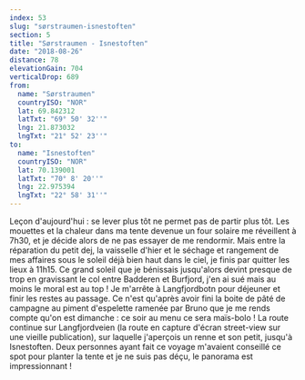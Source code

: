 ```yaml
---
index: 53
slug: "sørstraumen-isnestoften"
section: 5
title: "Sørstraumen - Isnestoften"
date: "2018-08-26"
distance: 78
elevationGain: 704
verticalDrop: 689
from:
  name: "Sørstraumen"
  countryISO: "NOR"
  lat: 69.842312
  latTxt: "69° 50' 32''"
  lng: 21.873032
  lngTxt: "21° 52' 23''"
to:
  name: "Isnestoften"
  countryISO: "NOR"
  lat: 70.139001
  latTxt: "70° 8' 20''"
  lng: 22.975394
  lngTxt: "22° 58' 31''"
---
```


Leçon d'aujourd'hui : se lever plus tôt ne permet pas de partir plus tôt. Les mouettes et la chaleur dans ma tente devenue un four solaire me réveillent à 7h30, et je décide alors de ne pas essayer de me rendormir. Mais entre la réparation du petit dej, la vaisselle d'hier et le séchage et rangement de mes affaires sous le soleil déjà bien haut dans le ciel, je finis par quitter les lieux à 11h15. Ce grand soleil que je bénissais jusqu'alors devint presque de trop en gravissant le col entre Badderen et Burfjord, j'en ai sué mais au moins le moral est au top ! Je m'arrête à Langfjordbotn pour déjeuner et finir les restes au passage. Ce n'est qu'après avoir fini la boite de pâté de campagne au piment d'espelette ramenée par Bruno que je me rends compte qu'on est dimanche : ce soir au menu ce sera maïs-bolo ! La route continue sur Langfjordveien (la route en capture d'écran street-view sur une vieille publication), sur laquelle j'aperçois un renne et son petit, jusqu'à Isnestoften. Deux personnes ayant fait ce voyage m'avaient conseillé ce spot pour planter la tente et je ne suis pas déçu, le panorama est impressionnant !
